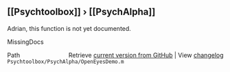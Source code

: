 ## [[Psychtoolbox]] &#8250; [[PsychAlpha]]

Adrian, this function is not yet documented.


 MissingDocs



<div class="code_header" style="text-align:right;">
  <span style="float:left;">Path&nbsp;&nbsp;</span> <span class="counter">Retrieve <a href=
  "https://raw.github.com/Psychtoolbox-3/Psychtoolbox-3/beta/Psychtoolbox/PsychAlpha/OpenEyesDemo.m">current version from GitHub</a> | View <a href=
  "https://github.com/Psychtoolbox-3/Psychtoolbox-3/commits/beta/Psychtoolbox/PsychAlpha/OpenEyesDemo.m">changelog</a></span>
</div>
<div class="code">
  <code>Psychtoolbox/PsychAlpha/OpenEyesDemo.m</code>
</div>

